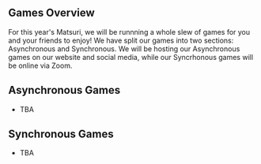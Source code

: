 

## Games Overview

For this year's Matsuri, we will be runnning a whole slew of games for you and your friends to enjoy!
We have split our games into two sections: Asynchronous and Synchronous. We will be hosting our Asynchronous games
on our website and social media, while our Syncrhonous games will be online via Zoom.

## Asynchronous Games
- TBA

## Synchronous Games
- TBA


